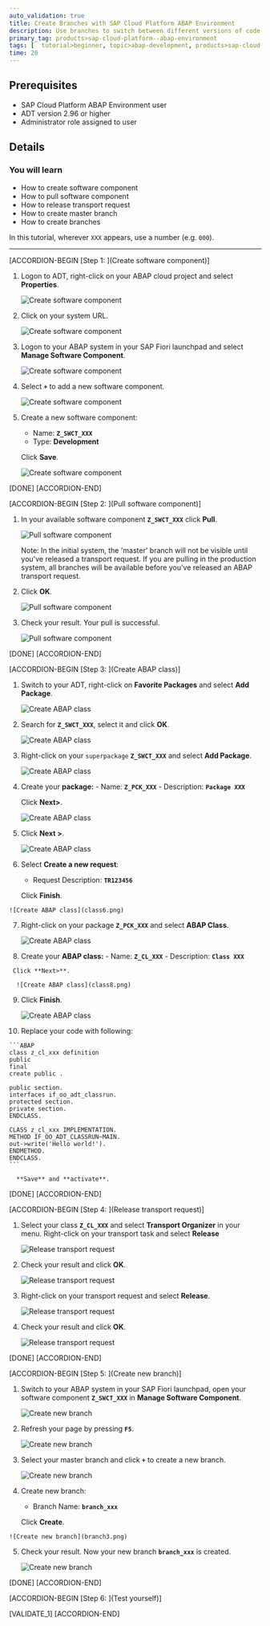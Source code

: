 ```yaml
---
auto_validation: true
title: Create Branches with SAP Cloud Platform ABAP Environment
description: Use branches to switch between different versions of code with SAP Cloud Platform ABAP environment.
primary_tag: products>sap-cloud-platform--abap-environment
tags: [  tutorial>beginner, topic>abap-development, products>sap-cloud-platform, tutorial>license]
time: 20
---
```


## Prerequisites  
  - SAP Cloud Platform ABAP Environment user
  - ADT version 2.96 or higher
  - Administrator role assigned to user

## Details
### You will learn
  - How to create software component
  - How to pull software component
  - How to release transport request
  - How to create master branch
  - How to create branches

In this tutorial, wherever `XXX` appears, use a number (e.g. `000`).

---


[ACCORDION-BEGIN [Step 1: ](Create software component)]
1. Logon to ADT, right-click on your ABAP cloud project and select **Properties**.

    ![Create software component](component.png)

2. Click on your system URL.
 
    ![Create software component](component2.png)

3. Logon to your ABAP system in your SAP Fiori launchpad and select **Manage Software Component**.

    ![Create software component](component3.png)

4. Select **`+`** to add a new software component.

    ![Create software component](component4.png)

5. Create a new software component:
      - Name: **`Z_SWCT_XXX`**
      - Type: **Development**

    Click **Save**.

    ![Create software component](component5.png)

[DONE]
[ACCORDION-END]


[ACCORDION-BEGIN [Step 2: ](Pull software component)]
1. In your available software component **`Z_SWCT_XXX`** click **Pull**.

    ![Pull software component](pull.png)

    Note:  In the initial system, the 'master' branch will not be visible until you've released a transport request. If you are pulling in the production system, all branches will be available before you've released an ABAP transport request.

2. Click **OK**.

    ![Pull software component](pull2.png)

3. Check your result. Your pull is successful.

    ![Pull software component](pull3.png)


[DONE]
[ACCORDION-END]

[ACCORDION-BEGIN [Step 3: ](Create ABAP class)]
  1. Switch to your ADT, right-click on **Favorite Packages** and select **Add Package**.

      ![Create ABAP class](class.png)

  2. Search for **`Z_SWCT_XXX`**, select it and click **OK**.

      ![Create ABAP class](class2.png)

  3. Right-click on your `superpackage` **`Z_SWCT_XXX`** and select **Add Package**.

      ![Create ABAP class](class3.png)

  4.  Create your **package:**
     - Name: **`Z_PCK_XXX`**
     - Description: **`Package XXX`**

      Click **Next>**.

      ![Create ABAP class](class4.png)

  5. Click **Next >**.

      ![Create ABAP class](class5.png)

  6. Select **Create a new request**:
     - Request Description: **`TR123456`**

      Click **Finish**.

    ![Create ABAP class](class6.png)

  7. Right-click on your package **`Z_PCK_XXX`** and select **ABAP Class**.

      ![Create ABAP class](class7.png)

  8.  Create your **ABAP class:**
     - Name: **`Z_CL_XXX`**
     - Description: **`Class XXX`**

     Click **Next>**.

      ![Create ABAP class](class8.png)

  9. Click **Finish**.

      ![Create ABAP class](class9.png)

  10. Replace your code with following:

    ```ABAP
    class z_cl_xxx definition
    public
    final
    create public .

    public section.
    interfaces if_oo_adt_classrun.
    protected section.
    private section.
    ENDCLASS.

    CLASS z_cl_xxx IMPLEMENTATION.
    METHOD IF_OO_ADT_CLASSRUN~MAIN.
    out->write('Hello world!').
    ENDMETHOD.
    ENDCLASS.
    ```

      **Save** and **activate**.

[DONE]
[ACCORDION-END]


[ACCORDION-BEGIN [Step 4: ](Release transport request)]
  1. Select your class **`Z_CL_XXX`** and select **Transport Organizer** in your menu. Right-click on your transport task and select **Release**

      ![Release transport request](transport.png)

  2. Check your result and click **OK**.

      ![Release transport request](transport2.png)

  3. Right-click on your transport request and select **Release**.

      ![Release transport request](transport3.png)

  4. Check your result and click **OK**.

      ![Release transport request](transport4.png)


[DONE]
[ACCORDION-END]

[ACCORDION-BEGIN [Step 5: ](Create new branch)]
  1. Switch to your ABAP system in your SAP Fiori launchpad, open your software component **`Z_SWCT_XXX`** in **Manage Software Component**.

      ![Create new branch](branch5.png)

  2. Refresh your page by pressing **`F5`**.

      ![Create new branch](branch.png)

  3. Select your master branch and click **`+`** to create a new branch.

      ![Create new branch](branch2.png)

  4. Create new branch:
     - Branch Name: **`branch_xxx`**

      Click **Create**.

    ![Create new branch](branch3.png)

  5. Check your result. Now your new branch **`branch_xxx`** is created.

      ![Create new branch](branch4.png)


[DONE]
[ACCORDION-END]

[ACCORDION-BEGIN [Step 6: ](Test yourself)]

[VALIDATE_1]
[ACCORDION-END]
